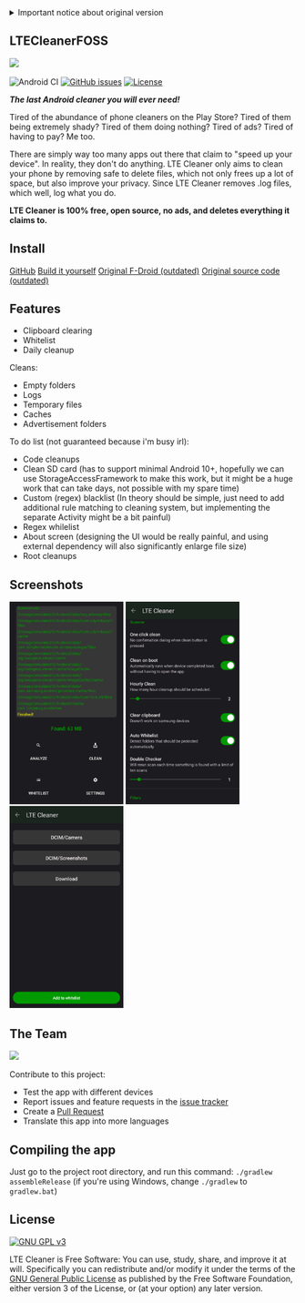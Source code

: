 <details><summary>Important notice about original version</summary>
So I forked LTE Cleaner, that was originally developed by @TheRedSpy15 because
the app has been permanently banned from Play Store at 4 April 2023 due to a screenshot that apparently "deceived" users.
This project initially started as a learning opportunity for @TheRedSpy15 back in 2018 when he was in 10th grade.
After putting ads on the Play Store variant, it becomes a source of monthly income to cover his student debt bill while he was in college.
As a result, @TheRedSpy15 has given up on the project and is unable to continue supporting the F-Droid variant without some compensation.
You can read more in here: https://github.com/TheRedSpy15/LTECleanerFOSS.
Despite hitting 100k users, he is no longer able to devote time to it. Thank you for your support.
</details>

## LTECleanerFOSS
<img src="Screenshots/1024pxHorizontal.png" width="300">

![Android CI](https://github.com/mdp43140/LTECleanerFOSS/workflows/Android%20CI/badge.svg)
[![GitHub issues](https://img.shields.io/github/issues/mdp43140/LTECleanerFOSS)](/issues)
[![License](https://img.shields.io/github/license/mdp43140/LTECleanerFOSS)](/blob/master/LICENSE)

***The last Android cleaner you will ever need!***

Tired of the abundance of phone cleaners on the Play Store? Tired of
them being extremely shady? Tired of them doing nothing? Tired of ads?
Tired of having to pay? Me too.

There are simply way too many apps out there that claim to "speed up your device". In reality, they don't do anything.
LTE Cleaner only aims to clean your phone by removing safe to delete files, which not only frees up a lot of space, but also improve your privacy. Since LTE Cleaner removes .log files, which well, log what you do.

__LTE Cleaner is 100% free, open source, no ads, and deletes everything it claims to.__

## Install
[GitHub](https://github.com/MDP43140/LTECleanerFOSS/files/13996640/app-release.zip)
[Build it yourself](#compiling-the-app)
[Original F-Droid (outdated)](https://f-droid.org/packages/theredspy15.ltecleanerfoss)
[Original source code (outdated)](https://github.com/theredspy15/LTECleanerFOSS)

## Features
- Clipboard clearing
- Whitelist
- Daily cleanup

Cleans:
- Empty folders
- Logs
- Temporary files
- Caches
- Advertisement folders

To do list (not guaranteed because i'm busy irl):
- Code cleanups
- Clean SD card (has to support minimal Android 10+, hopefully we can use StorageAccessFramework to make this work, but it might be a huge work that can take days, not possible with my spare time)
- Custom (regex) blacklist (In theory should be simple, just need to add additional rule matching to cleaning system, but implementing the separate Activity might be a bit painful)
- Regex whilelist
- About screen (designing the UI would be really painful, and using external dependency will also significantly enlarge file size)
- Root cleanups
<!-- Scan then clean, instead of doing both at the same time (atleast on some devices that i tested on, it lags when there is so many files)-->

## Screenshots
<img src="Screenshots/ui_main.png" width="200">
<img src="Screenshots/ui_settings.png" width="200">
<img src="Screenshots/ui_wl.png" width="200">

## The Team
<a href="https://github.com/mdp43140/LTECleanerFOSS/graphs/contributors">
  <img src="https://contrib.rocks/image?repo=mdp43140/LTECleanerFOSS" />
</a>

Contribute to this project:
- Test the app with different devices
- Report issues and feature requests in the [issue tracker](https://github.com/mdp43140/LTECleanerFOSS/issues)
- Create a [Pull Request](https://opensource.guide/how-to-contribute/#opening-a-pull-request)
- Translate this app into more languages

## Compiling the app
Just go to the project root directory, and run this command: ```./gradlew assembleRelease``` (if you're using Windows, change `./gradlew` to `gradlew.bat`)

## License
[![GNU GPL v3](https://www.gnu.org/graphics/gplv3-127x51.png)](https://www.gnu.org/licenses/gpl-3.0.en.html)

LTE Cleaner is Free Software: You can use, study, share, and improve it at
will. Specifically you can redistribute and/or modify it under the terms of the
[GNU General Public License](https://www.gnu.org/licenses/gpl.html) as
published by the Free Software Foundation, either version 3 of the License, or
(at your option) any later version.
